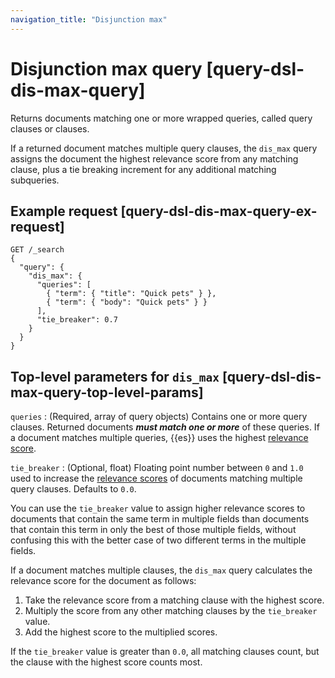 ```yaml
---
navigation_title: "Disjunction max"
---
```


# Disjunction max query [query-dsl-dis-max-query]


Returns documents matching one or more wrapped queries, called query clauses or clauses.

If a returned document matches multiple query clauses, the `dis_max` query assigns the document the highest relevance score from any matching clause, plus a tie breaking increment for any additional matching subqueries.

## Example request [query-dsl-dis-max-query-ex-request]

```console
GET /_search
{
  "query": {
    "dis_max": {
      "queries": [
        { "term": { "title": "Quick pets" } },
        { "term": { "body": "Quick pets" } }
      ],
      "tie_breaker": 0.7
    }
  }
}
```


## Top-level parameters for `dis_max` [query-dsl-dis-max-query-top-level-params]

`queries`
:   (Required, array of query objects) Contains one or more query clauses. Returned documents ***must match one or more*** of these queries. If a document matches multiple queries, {{es}} uses the highest [relevance score](query-filter-context.md).

`tie_breaker`
:   (Optional, float) Floating point number between `0` and `1.0` used to increase the [relevance scores](query-filter-context.md#relevance-scores) of documents matching multiple query clauses. Defaults to `0.0`.

You can use the `tie_breaker` value to assign higher relevance scores to documents that contain the same term in multiple fields than documents that contain this term in only the best of those multiple fields, without confusing this with the better case of two different terms in the multiple fields.

If a document matches multiple clauses, the `dis_max` query calculates the relevance score for the document as follows:

1. Take the relevance score from a matching clause with the highest score.
2. Multiply the score from any other matching clauses by the `tie_breaker` value.
3. Add the highest score to the multiplied scores.

If the `tie_breaker` value is greater than `0.0`, all matching clauses count, but the clause with the highest score counts most.



